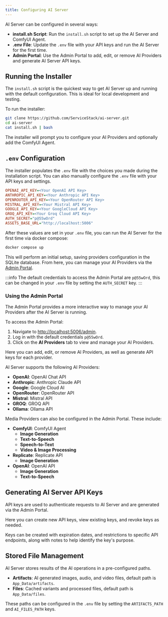 ```yaml
---
title: Configuring AI Server
---
```


AI Server can be configured in several ways:

- **install.sh Script**: Run the `install.sh` script to set up the AI Server and ComfyUI Agent.
- **.env File**: Update the `.env` file with your API keys and run the AI Server for the first time.
- **Admin Portal**: Use the Admin Portal to add, edit, or remove AI Providers and generate AI Server API keys.

## Running the Installer

The `install.sh` script is the quickest way to get AI Server up and running with the default configuration. This is ideal for local development and testing.

To run the installer:

```sh
git clone https://github.com/ServiceStack/ai-server.git
cd ai-server
cat install.sh | bash
```

The installer will prompt you to configure your AI Providers and optionally add the ComfyUI Agent.

## `.env` Configuration

The installer populates the `.env` file with the choices you made during the installation script. You can also manually configure the `.env` file with your API keys and settings.

```ini
OPENAI_API_KEY=<Your OpenAI API Key>
ANTHROPIC_API_KEY=<Your Anthropic API Key>
OPENROUTER_API_KEY=<Your OpenRouter API Key>
MISTRAL_API_KEY=<Your Mistral API Key>
GOOGLE_API_KEY=<Your GoogleCloud API Key>
GROQ_API_KEY=<Your Groq Cloud API Key>
AUTH_SECRET="p@55wOrd"
ASSETS_BASE_URL="http://localhost:5006"
```

After these values are set in your `.env` file, you can run the AI Server for the first time via docker compose:

```sh
docker compose up
```

This will perform an initial setup, saving providers configuration in the SQLite database. From here, you can manage your AI Providers via the [Admin Portal](http://localhost:5006/admin).

:::info 
The default credentials to access the Admin Portal are `p@55wOrd`, this can be changed in your `.env` file by setting the `AUTH_SECRET` key.
:::

### Using the Admin Portal

The Admin Portal provides a more interactive way to manage your AI Providers after the AI Server is running.

To access the Admin Portal:

1. Navigate to [http://localhost:5006/admin](http://localhost:5005/admin).
2. Log in with the default credentials `p@55wOrd`.
3. Click on the **AI Providers** tab to view and manage your AI Providers.

Here you can add, edit, or remove AI Providers, as well as generate API keys for each provider.

AI Server supports the following AI Providers:

- **OpenAI**: OpenAI Chat API
- **Anthropic**: Anthropic Claude API
- **Google**: Google Cloud AI
- **OpenRouter**: OpenRouter API
- **Mistral**: Mistral API
- **GROQ**: GROQ API
- **Ollama**: Ollama API

Media Providers can also be configured in the Admin Portal. These include:

- **ComfyUI**: ComfyUI Agent
  - **Image Generation**
  - **Text-to-Speech**
  - **Speech-to-Text**
  - **Video & Image Processing**
- **Replicate**: Replicate API
  - **Image Generation**
- **OpenAI**: OpenAI API
  - **Image Generation**
  - **Text-to-Speech**

## Generating AI Server API Keys

API keys are used to authenticate requests to AI Server and are generated via the Admin Portal.

Here you can create new API keys, view existing keys, and revoke keys as needed.

Keys can be created with expiration dates, and restrictions to specific API endpoints, along with notes to help identify the key's purpose.

## Stored File Management

AI Server stores results of the AI operations in a pre-configured paths.

- **Artifacts**: AI generated images, audio, and video files, default path is `App_Data/artifacts`.
- **Files**: Cached variants and processed files, default path is `App_Data/files`.

These paths can be configured in the `.env` file by setting the `ARTIFACTS_PATH` and `AI_FILES_PATH` keys.